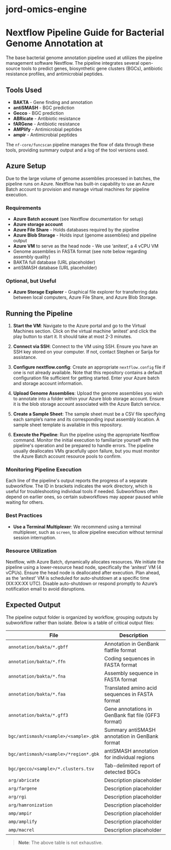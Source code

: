 # jord-omics-engine

# Nextflow Pipeline Guide for Bacterial Genome Annotation at <COMPANY>

The base bacterial genome annotation pipeline used at <COMPANY> utilizes the pipeline management software Nextflow. The pipeline integrates several open-source tools to predict genes, biosynthetic gene clusters (BGCs), antibiotic resistance profiles, and antimicrobial peptides.

## Tools Used

- **BAKTA** - Gene finding and annotation
- **antiSMASH** - BGC prediction
- **Gecco** - BGC prediction
- **ABRicate** - Antibiotic resistance
- **fARGene** - Antibiotic resistance
- **AMPlify** - Antimicrobial peptides
- **ampir** - Antimicrobial peptides

The `nf-core/funcscan` pipeline manages the flow of data through these tools, providing summary output and a log of the tool versions used.

## Azure Setup

Due to the large volume of genome assemblies processed in batches, the pipeline runs on Azure. Nextflow has built-in capability to use an Azure Batch account to provision and manage virtual machines for pipeline execution.

### Requirements

- **Azure Batch account** (see Nextflow documentation for setup)
- **Azure storage account**
- **Azure File Share** - Holds databases required by the pipeline
- **Azure Blob Storage** - Holds input (genome assemblies) and pipeline output
- **Azure VM** to serve as the head node - We use ‘anitest’, a 4 vCPU VM
- Genome assemblies in FASTA format (see note below regarding assembly quality)
- BAKTA full database (URL placeholder)
- antiSMASH database (URL placeholder)

### Optional, but Useful

- **Azure Storage Explorer** - Graphical file explorer for transferring data between local computers, Azure File Share, and Azure Blob Storage.

## Running the Pipeline

1. **Start the VM**: Navigate to the Azure portal and go to the Virtual Machines section. Click on the virtual machine ‘anitest’ and click the play button to start it. It should take at most 2-3 minutes.

2. **Connect via SSH**: Connect to the VM using SSH. Ensure you have an SSH key stored on your computer. If not, contact Stephen or Sarija for assistance.

3. **Configure nextflow.config**: Create an appropriate `nextflow.config` file if one is not already available. Note that this repository contains a default configuration file sufficient for getting started. Enter your Azure batch and storage account information.

4. **Upload Genome Assemblies**: Upload the genome assemblies you wish to annotate into a folder within your Azure blob storage account. Ensure it is the blob storage account associated with the Azure Batch service.

5. **Create a Sample Sheet**: The sample sheet must be a CSV file specifying each sample’s name and its corresponding input assembly location. A sample sheet template is available in this repository.

6. **Execute the Pipeline**: Run the pipeline using the appropriate Nextflow command. Monitor the initial execution to familiarize yourself with the pipeline's operation and be prepared to handle errors. The pipeline usually deallocates VMs gracefully upon failure, but you must monitor the Azure Batch account resource pools to confirm.

### Monitoring Pipeline Execution

Each line of the pipeline's output reports the progress of a separate subworkflow. The ID in brackets indicates the work directory, which is useful for troubleshooting individual tools if needed. Subworkflows often depend on earlier ones, so certain subworkflows may appear paused while waiting for others.

### Best Practices

- **Use a Terminal Multiplexer**: We recommend using a terminal multiplexer, such as `screen`, to allow pipeline execution without terminal session interruption.

### Resource Utilization

Nextflow, with Azure Batch, dynamically allocates resources. We initiate the pipeline using a lower-resource head node, specifically the ‘anitest’ VM (4 vCPUs). Ensure the head node is deallocated after execution. Plan ahead, as the ‘anitest’ VM is scheduled for auto-shutdown at a specific time (XX:XX:XX UTC). Disable auto-shutdown or respond promptly to Azure’s notification email to avoid disruptions.

## Expected Output

The pipeline output folder is organized by workflow, grouping outputs by subworkflow rather than isolate. Below is a table of critical output files:

| File                                   | Description                                                          |
| ------------------------------------- | -------------------------------------------------------------------- |
| `annotation/bakta/*.gbff`             | Annotation in GenBank flatfile format                                |
| `annotation/bakta/*.ffn`              | Coding sequences in FASTA format                                     |
| `annotation/bakta/*.fna`              | Assembly sequence in FASTA format                                    |
| `annotation/bakta/*.faa`              | Translated amino acid sequences in FASTA format                      |
| `annotation/bakta/*.gff3`             | Gene annotations in GenBank flat file (GFF3 format)                  |
| `bgc/antismash/<sample>/<sample>.gbk` | Summary antiSMASH annotation in GenBank format                       |
| `bgc/antismash/<sample>/*region*.gbk` | antiSMASH annotation for individual regions                          |
| `bgc/gecco/<sample>/*.clusters.tsv`   | Tab-delimited report of detected BGCs                                |
| `arg/abricate`                        | Description placeholder                                              |
| `arg/fargene`                         | Description placeholder                                              |
| `arg/rgi`                             | Description placeholder                                              |
| `arg/hamronization`                   | Description placeholder                                              |
| `amp/ampir`                           | Description placeholder                                              |
| `amp/amplify`                         | Description placeholder                                              |
| `amp/macrel`                          | Description placeholder                                              |

> **Note**: The above table is not exhaustive.
